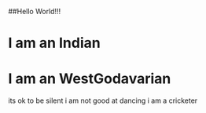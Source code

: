 ##Hello World!!!
# I am an Indian
# I am an WestGodavarian
its ok to be silent
i am not good at dancing
i am a cricketer
